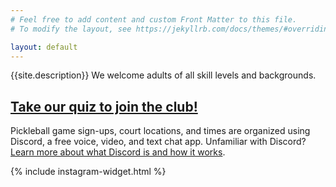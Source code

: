 ```yaml
---
# Feel free to add content and custom Front Matter to this file.
# To modify the layout, see https://jekyllrb.com/docs/themes/#overriding-theme-defaults

layout: default
---
```

<section class="section section__about">
  <p>
    {{site.description}} We welcome adults of all skill levels and backgrounds.
  </p>
  <h2 class="cta cta--signup">
    <a href="/levels">Take our quiz to join the club!</a>
  </h2>
  <p>
    Pickleball game sign-ups, court locations, and times are organized using Discord, a free voice, video, and text chat app. Unfamiliar with Discord? <a href="https://discord.com/safety/360044149331-what-is-discord" target="_blank" rel="noopener noreferrer">Learn more about what Discord is and how it works</a>.
  </p>
</section>
<section class="embed embed--instagram">
  {% include instagram-widget.html %}
</section>
